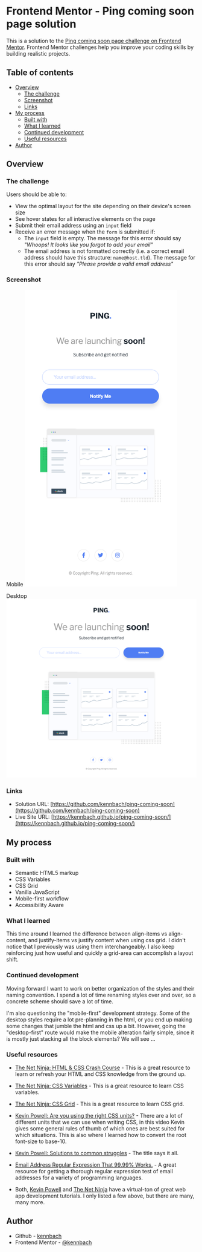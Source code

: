 # Frontend Mentor - Ping coming soon page solution

This is a solution to the [Ping coming soon page challenge on Frontend Mentor](https://www.frontendmentor.io/challenges/ping-single-column-coming-soon-page-5cadd051fec04111f7b848da). Frontend Mentor challenges help you improve your coding skills by building realistic projects.

## Table of contents

- [Overview](#overview)
  - [The challenge](#the-challenge)
  - [Screenshot](#screenshot)
  - [Links](#links)
- [My process](#my-process)
  - [Built with](#built-with)
  - [What I learned](#what-i-learned)
  - [Continued development](#continued-development)
  - [Useful resources](#useful-resources)
- [Author](#author)

## Overview

### The challenge

Users should be able to:

- View the optimal layout for the site depending on their device's screen size
- See hover states for all interactive elements on the page
- Submit their email address using an `input` field
- Receive an error message when the `form` is submitted if:
  - The `input` field is empty. The message for this error should say _"Whoops! It looks like you forgot to add your email"_
  - The email address is not formatted correctly (i.e. a correct email address should have this structure: `name@host.tld`). The message for this error should say _"Please provide a valid email address"_

### Screenshot

Mobile
![](screenshot-mobile.png)

Desktop
![](screenshot-desktop.png)

### Links

- Solution URL: [https://github.com/kennbach/ping-coming-soon](https://github.com/kennbach/ping-coming-soon)
- Live Site URL: [https://kennbach.github.io/ping-coming-soon/](https://kennbach.github.io/ping-coming-soon/)

## My process

### Built with

- Semantic HTML5 markup
- CSS Variables
- CSS Grid
- Vanilla JavaScript
- Mobile-first workflow
- Accessibility Aware

### What I learned

This time around I learned the difference between align-items vs align-content, and justify-items vs justify content when using css grid. I didn't notice that I previously was using them interchangeably. I also keep reinforcing just how useful and quickly a grid-area can accomplish a layout shift.

### Continued development

Moving forward I want to work on better organization of the styles and their naming convention. I spend a lot of time renaming styles over and over, so a concrete scheme should save a lot of time.

I'm also questioning the "mobile-first" development strategy. Some of the desktop styles require a lot pre-planning in the html, or you end up making some changes that jumble the html and css up a bit. However, going the "desktop-first" route would make the mobile alteration fairly simple, since it is mostly just stacking all the block elements? We will see ...

### Useful resources

- [The Net Ninja: HTML & CSS Crash Course](https://youtube.com/playlist?list=PL4cUxeGkcC9ivBf_eKCPIAYXWzLlPAm6G) - This is a great resource to learn or refresh your HTML and CSS knowledge from the ground up.

- [The Net Ninja: CSS Variables](https://youtube.com/playlist?list=PL4cUxeGkcC9ii5PB2UMyYH7QFZWfGnVgZ) - This is a great resource to learn CSS variables.

- [The Net Ninja: CSS Grid](https://youtube.com/playlist?list=PL4cUxeGkcC9itC4TxYMzFCfveyutyPOCY) - This is a great resource to learn CSS grid.

- [Kevin Powell: Are you using the right CSS units?](https://youtu.be/N5wpD9Ov_To) - There are a lot of different units that we can use when writing CSS, in this video Kevin gives some general rules of thumb of which ones are best suited for which situations. This is also where I learned how to convert the root font-size to base-10.

- [Kevin Powell: Solutions to common struggles](https://www.youtube.com/playlist?list=PL4-IK0AVhVjMbyomzxwNOECQwioJLxX6n) - The title says it all.

- [Email Address Regular Expression That 99.99% Works.](https://emailregex.com) - A great resource for getting a thorough regular expression test of email addresses for a variety of programming languages.

- Both, [Kevin Powell](https://www.youtube.com/kepowob) and [The Net Ninja](https://www.youtube.com/c/TheNetNinja) have a virtual-ton of great web app development tutorials. I only listed a few above, but there are many, many more.

## Author

- Github - [kennbach](https://github.com/kennbach)
- Frontend Mentor - [@kennbach](https://www.frontendmentor.io/profile/kennbach)
